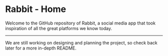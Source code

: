 # Rabbit - Home

Welcome to the GitHub repository of Rabbit, a social media app that took inspiration of all the great platforms we know today.

---

We are still working on designing and planning the project, so check back later for a more in-depth README.
